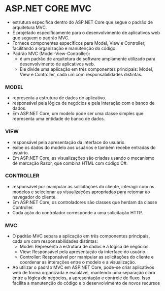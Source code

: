 # ASP.NET CORE MVC
* estrutura específica dentro do ASP.NET Core que segue o padrão de arquitetura MVC.
* É projetado especificamente para o desenvolvimento de aplicativos web que seguem o padrão MVC.
* Fornece componentes específicos para Model, View e Controller, facilitando a organização e manutenção do código.
* Padrão MVC (Model-View-Controller):
  * é um padrão de arquitetura de software amplamente utilizado para desenvolvimento de aplicativos web.
  * Ele divide uma aplicação em três componentes principais: Model, View e Controller, cada um com responsabilidades distintas. 
### MODEL
* representa a estrutura de dados do aplicativo.
* responsável pela lógica de negócios e pela interação com o banco de dados.
* Em ASP.NET Core, um modelo pode ser uma classe simples que representa uma entidade de banco de dados.

### VIEW
* responsável pela apresentação da interface do usuário.
* exibe os dados do modelo aos usuários e também recebe entradas do usuário.
* Em ASP.NET Core, as visualizações são criadas usando o mecanismo de marcação Razor, que combina HTML com código C#.

### CONTROLLER
* responsável por manipular as solicitações do cliente, interagir com os modelos e selecionar as visualizações apropriadas para retornar ao navegador do cliente.
* Em ASP.NET Core, os controladores são classes que herdam da classe Controller.
* Cada ação do controlador corresponde a uma solicitação HTTP.

### MVC
*  O padrão MVC separa a aplicação em três componentes principais, cada um com responsabilidades distintas:
    * Model: Representa a estrutura de dados e a lógica de negócios.
    * View: Responsável pela apresentação da interface do usuário.
    * Controller: Responsável por manipular as solicitações do cliente e coordenar as interações entre o modelo e a visualização.
* Ao utilizar o padrão MVC em ASP.NET Core, pode-se criar aplicativos web de forma organizada e escalável, mantendo uma separação clara entre a lógica de negócios, a apresentação e  controle de fluxo. Isso facilita a manutenção do código e o desenvolvimento de novos recursos
